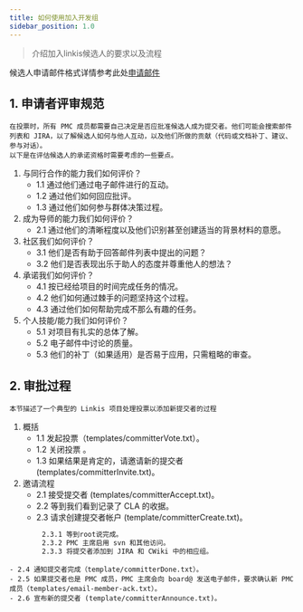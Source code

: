 ```yaml
---
title: 如何使用加入开发组
sidebar_position: 1.0
---
```

> 介绍加入linkis候选人的要求以及流程

候选人申请邮件格式详情参考此处[申请邮件](https://inlong.apache.org/zh-CN/development/how-to-vote-a-committer-ppmc)
## 1. 申请者评审规范
    在投票时，所有 PMC 成员都需要自己决定是否应批准候选人成为提交者。他们可能会搜索邮件列表和 JIRA，以了解候选人如何与他人互动，以及他们所做的贡献（代码或文档补丁、建议、参与对话）。
    以下是在评估候选人的承诺资格时需要考虑的一些要点。
1. 与同行合作的能力我们如何评价？
   - 1.1 通过他们通过电子邮件进行的互动。
   - 1.2 通过他们如何回应批评。
   - 1.3 通过他们如何参与群体决策过程。
2. 成为导师的能力我们如何评价？  
   - 2.1 通过他们的清晰程度以及他们识别甚至创建适当的背景材料的意愿。
3. 社区我们如何评价？
   - 3.1 他们是否有助于回答邮件列表中提出的问题？
   - 3.2 他们是否表现出乐于助人的态度并尊重他人的想法？
4. 承诺我们如何评价？
   - 4.1 按已经给项目的时间完成任务的情况。
   - 4.2 他们如何通过棘手的问题坚持这个过程。
   - 4.3 通过他们如何帮助完成不那么有趣的任务。
5. 个人技能/能力我们如何评价？
   - 5.1 对项目有扎实的总体了解。
   - 5.2 电子邮件中讨论的质量。
   - 5.3 他们的补丁（如果适用）是否易于应用，只需粗略的审查。

## 2. 审批过程
    本节描述了一个典型的 Linkis 项目处理投票以添加新提交者的过程
1. 概括 
    - 1.1 发起投票（templates/committerVote.txt）。
    - 1.2 关闭投票 。
    - 1.3 如果结果是肯定的，请邀请新的提交者 (templates/committerInvite.txt)。
2. 邀请流程
    - 2.1 接受提交者 (templates/committerAccept.txt)。
    - 2.2 等到我们看到记录了 CLA 的收据。
    - 2.3 请求创建提交者帐户 (template/committerCreate.txt)。
```html
        2.3.1 等到root说完成。
        2.3.2 PMC 主席启用 svn 和其他访问。
        2.3.3 将提交者添加到 JIRA 和 CWiki 中的相应组。
```

    - 2.4 通知提交者完成（template/committerDone.txt）。
    - 2.5 如果提交者也是 PMC 成员，PMC 主席会向 board@ 发送电子邮件，要求确认新 PMC 成员（templates/email-member-ack.txt）。
    - 2.6 宣布新的提交者 (template/committerAnnounce.txt)。
